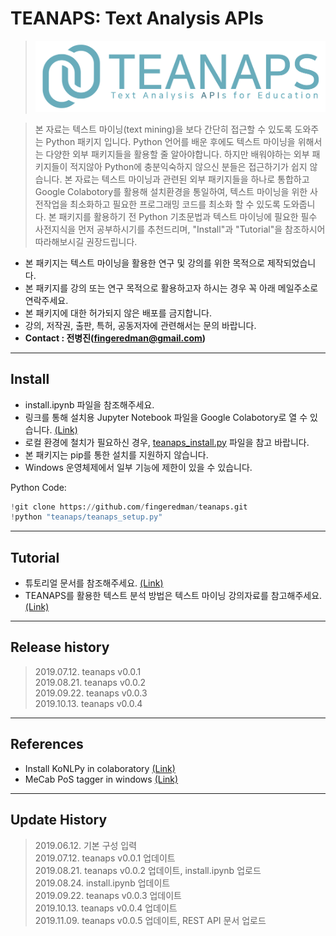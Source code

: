 # TEANAPS: Text Analysis APIs
> ![teanaps_logo_wide](./data/teanaps_logo_wide.png)

> 본 자료는 텍스트 마이닝(text mining)을 보다 간단히 접근할 수 있도록 도와주는 Python 패키지 입니다. Python 언어를 배운 후에도 텍스트 마이닝을 위해서는 다양한 외부 패키지들을 활용할 줄 알아야합니다. 하지만 배워야하는 외부 패키지들이 적지않아 Python에 충분익숙하지 않으신 분들은 접근하기가 쉽지 않습니다. 본 자료는 텍스트 마이닝과 관련된 외부 패키지들을 하나로 통합하고 Google Colabotory를 활용해 설치환경을 통일하여, 텍스트 마이닝을 위한 사전작업을 최소화하고 필요한 프로그래밍 코드를 최소화 할 수 있도록 도와줍니다. 본 패키지를 활용하기 전 Python 기초문법과 텍스트 마이닝에 필요한 필수 사전지식을 먼저 공부하시기를 추천드리며, "Install"과 "Tutorial"을 참조하시어 따라해보시길 권장드립니다.

- 본 패키지는 텍스트 마이닝을 활용한 연구 및 강의를 위한 목적으로 제작되었습니다.
- 본 패키지를 강의 또는 연구 목적으로 활용하고자 하시는 경우 꼭 아래 메일주소로 연락주세요.
- 본 패키지에 대한 허가되지 않은 배포를 금지합니다.
- 강의, 저작권, 출판, 특허, 공동저자에 관련해서는 문의 바랍니다.
- **Contact : 전병진(fingeredman@gmail.com)**

---
## Install
- install.ipynb 파일을 참조해주세요.
- 링크를 통해 설치용 Jupyter Notebook 파일을 Google Colabotory로 열 수 있습니다. [(Link)](https://colab.research.google.com/github/fingeredman/teanaps/blob/master/install.ipynb)
- 로컬 환경에 철치가 필요하신 경우, [teanaps_install.py](https://github.com/fingeredman/teanaps/blob/master/teanaps_setup.py) 파일을 참고 바랍니다.
- 본 패키지는 pip를 통한 설치를 지원하지 않습니다.
- Windows 운영체제에서 일부 기능에 제한이 있을 수 있습니다.

Python Code:
```python
!git clone https://github.com/fingeredman/teanaps.git
!python "teanaps/teanaps_setup.py"
```

---
## Tutorial
- 튜토리얼 문서를 참조해주세요. [(Link)](https://github.com/fingeredman/teanaps/blob/master/TEANAPS_TUTORIAL.md)
- TEANAPS를 활용한 텍스트 분석 방법은 텍스트 마이닝 강의자료를 참고해주세요. [(Link)](https://github.com/fingeredman/text-mining-for-practice)

---
## Release history
> 2019.07.12. teanaps v0.0.1  
> 2019.08.21. teanaps v0.0.2  
> 2019.09.22. teanaps v0.0.3  
> 2019.10.13. teanaps v0.0.4  

---
## References
- Install KoNLPy in colaboratory [(Link)](https://github.com/konlpy/konlpy/issues/188#issuecomment-383550386)  
- MeCab PoS tagger in windows [(Link)](https://cleancode-ws.tistory.com/97)  

---
## Update History
> 2019.06.12. 기본 구성 입력  
> 2019.07.12. teanaps v0.0.1 업데이트  
> 2019.08.21. teanaps v0.0.2 업데이트, install.ipynb 업로드  
> 2019.08.24. install.ipynb 업데이트  
> 2019.09.22. teanaps v0.0.3 업데이트  
> 2019.10.13. teanaps v0.0.4 업데이트  
> 2019.11.09. teanaps v0.0.5 업데이트, REST API 문서 업로드  

